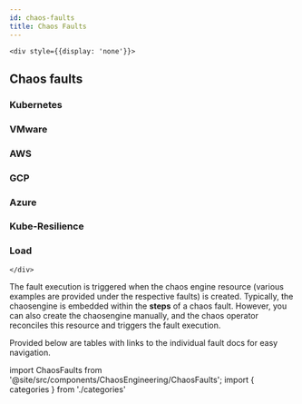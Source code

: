 ```yaml
---
id: chaos-faults
title: Chaos Faults
---
```


```mdx-code-block
<div style={{display: 'none'}}>
```

## Chaos faults

### Kubernetes

### VMware

### AWS

### GCP

### Azure

### Kube-Resilience

### Load

```mdx-code-block
</div>
```

The fault execution is triggered when the chaos engine resource (various examples are provided under the respective faults) is created. Typically, the chaosengine is embedded within the **steps** of a chaos fault. However, you can also create the chaosengine manually, and the chaos operator reconciles this resource and triggers the fault execution.

Provided below are tables with links to the individual fault docs for easy navigation.

<!-- Custom component -->

import ChaosFaults from '@site/src/components/ChaosEngineering/ChaosFaults';
import { categories } from './categories'

<ChaosFaults categories={categories} />

